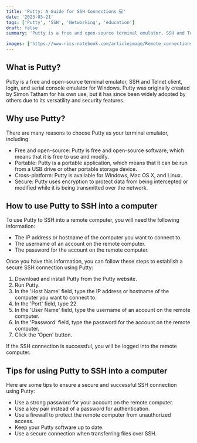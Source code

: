 ```yaml
---
title: 'Putty: A Guide for SSH Connections 💻'
date: '2023-03-21'
tags: ['Putty', 'SSH', 'Networking', 'education']
draft: false
summary: 'Putty is a free and open-source terminal emulator, SSH and Telnet client that allows users to establish secure connections to remote computers.'

images: ['https://www.rics-notebook.com/articleimage/Remote_connections/putty.png']
---
```


## What is Putty?

Putty is a free and open-source terminal emulator, SSH and Telnet client, login, and serial console emulator for Windows. Putty was originally created by Simon Tatham for his own use, but it has since been widely adopted by others due to its versatility and security features.

## Why use Putty?

There are many reasons to choose Putty as your terminal emulator, including:

- Free and open-source: Putty is free and open-source software, which means that
  it is free to use and modify.
- Portable: Putty is a portable application, which means that it can be run from
  a USB drive or other portable storage device.
- Cross-platform: Putty is available for Windows, Mac OS X, and Linux.
- Secure: Putty uses encryption to protect data from being intercepted or
  modified while it is being transmitted over the network.

## How to use Putty to SSH into a computer

To use Putty to SSH into a remote computer, you will need the following
information:

- The IP address or hostname of the computer you want to connect to.
- The username of an account on the remote computer.
- The password for the account on the remote computer.

Once you have this information, you can follow these steps to establish a secure
SSH connection using Putty:

1. Download and install Putty from the Putty website.
2. Run Putty.
3. In the 'Host Name' field, type the IP address or hostname of the computer you
   want to connect to.
4. In the 'Port' field, type 22.
5. In the 'User Name' field, type the username of an account on the remote
   computer.
6. In the 'Password' field, type the password for the account on the remote
   computer.
7. Click the 'Open' button.

If the SSH connection is successful, you will be logged into the remote
computer.

## Tips for using Putty to SSH into a computer

Here are some tips to ensure a secure and successful SSH connection using Putty:

- Use a strong password for your account on the remote computer.
- Use a key pair instead of a password for authentication.
- Use a firewall to protect the remote computer from unauthorized access.
- Keep your Putty software up to date.
- Use a secure connection when transferring files over SSH.
